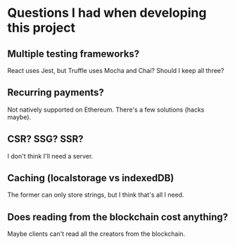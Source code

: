 # Questions I had when developing this project

## Multiple testing frameworks?

React uses Jest, but Truffle uses Mocha and Chai? Should I keep all three?

## Recurring payments?

Not natively supported on Ethereum. There's a few solutions (hacks maybe).

## CSR? SSG? SSR?

I don't think I'll need a server.

## Caching (localstorage vs indexedDB)

The former can only store strings, but I think that's all I need.

## Does reading from the blockchain cost anything?

Maybe clients can't read all the creators from the blockchain.
